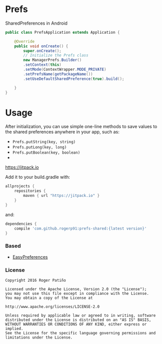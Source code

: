 # Prefs
SharedPreferences in Android

```Java
public class PrefsApplication extends Application {

    @Override
    public void onCreate() {
        super.onCreate();
        // Initialize the Prefs class
        new ManagerPrefs.Builder()
        .setContext(this)
        .setMode(ContextWrapper.MODE_PRIVATE)
        .setPrefsName(getPackageName())
        .setUseDefaultSharedPreference(true).build();

    }
}
```

# Usage

After initialization, you can use simple one-line methods to save values to the shared preferences anywhere in your app, such as:

- `Prefs.putString(key, string)`
- `Prefs.putLong(key, long)`
- `Prefs.putBoolean(key, boolean)` 
- 

https://jitpack.io

Add it to your build.gradle with:
```gradle
allprojects {
    repositories {
        maven { url "https://jitpack.io" }
    }
}
```
and:

```gradle
dependencies {
    compile 'com.github.rogerp91:prefs-shared:{latest version}'
}
```

### Based
  - [EasyPreferences](https://github.com/Pixplicity/EasyPreferences)

### License
    Copyright 2016 Roger Patiño
    
    Licensed under the Apache License, Version 2.0 (the "License");
    you may not use this file except in compliance with the License.
    You may obtain a copy of the License at

    http://www.apache.org/licenses/LICENSE-2.0
    
    Unless required by applicable law or agreed to in writing, software
    distributed under the License is distributed on an "AS IS" BASIS,
    WITHOUT WARRANTIES OR CONDITIONS OF ANY KIND, either express or implied.
    See the License for the specific language governing permissions and
    limitations under the License.

